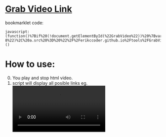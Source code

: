 [Grab Video Link](getVideo.js)
===

bookmarklet code:

```
javascript:(function()%7Bif%20(!document.getElementById(%22GrabVideo%22))%20%7Bvar%20a%20%3D%20document.createElement(%22script%22)%3Ba.setAttribute(%22type%22%2C%20%22text%2Fjavascript%22)%2C%20a.setAttribute(%22charset%22%2C%20%22utf-8%22)%2C%20a.src%20%3D%20%22%2F%2Ferikccoder.github.io%2Ftools%2FGrabVideo.js%3F%22%20%2B%20(new%20Date).getTime()%2C%20a.id%20%3D%20%22iPadReader%22%2C%20document.head.appendChild(a)%7D%7D)()
```

How to use:
======

  0. You play and stop html video.
  1. script will display all posible links eg. <video> <source> <iframe>
  2. click the link that is most like the video link
  3. script will this link directly on next run. 
  4. repeeat 0 to 2 until you get the video link
  5. add "?ek=clear" to clear (3.) 


[Comic Reader](comicReader.js)
===
```
javascript:(function()%7Bif(!document.getElementById(%22iPadReader%22))%7Bvar%20a%3Ddocument.createElement(%22script%22)%3Ba.setAttribute(%22type%22%2C%22text%2Fjavascript%22)%2Ca.setAttribute(%22charset%22%2C%22utf-8%22)%2Ca.src%3D%22%2F%2Ferikccoder.github.io%2Ftools%2FcomicReader.js%3F%22%2B(new%20Date).getTime()%2Ca.id%3D%22iPadReader%22%2Cdocument.head.appendChild(a)%7D%7D)()
```

[PageZipper](http://www.printwhatyoulike.com/pagezipper)
===

bookmarklet code:

```
javascript:(function()%7Bif(window%5B%27pgzp%27%5D)%7B_pgzpToggleBookmarklet()%3B%7Delse%7Bwindow._page_zipper_is_bookmarklet%3Dtrue%3Bwindow._page_zipper%3Ddocument.createElement(%27script%27)%3Bwindow._page_zipper.type%3D%27text/javascript%27%3Bwindow._page_zipper.src%3D%27//erikccoder.github.io/tools/PageZipper.js%27%3Bdocument.getElementsByTagName(%27head%27)%5B0%5D.appendChild(window._page_zipper)%3B%7D%7D)()%3B
```

[iPad Online Manga Reader](http://yujianrong.bitbucket.org/JsTool/iPadMangaReader/)
===

bookmarklet code:
```
javascript:(function(){if(!document.getElementById("iPadReader")){var a=document.createElement("script");a.setAttribute("type","text/javascript"),a.setAttribute("charset","utf-8"),a.src='//erikccoder.github.io/tools/iPadMangaReader.js?'+((new Date()).getTime()),a.id="iPadReader",document.head.appendChild(a)}})();
```

